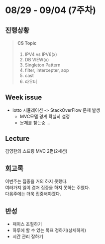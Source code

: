 # 08/29 - 09/04 (7주차)
## 진행상황
> #### CS Topic </br>
> 1. IPV4 vs IPV6(x)
> 2. DB VIEW(x)
> 3. Singleton Pattern
> 4. filter, intercepter, aop
> 5. cast
> 6. 라우터

## Week issue

- lotto 시뮬레이션 -> StackOverFlow 문제 발생
    - MVC모델 경계 확실히 설정
    - 문제를 찾는중 ...

## Lecture
김영한의 스프링 MVC 2편(2세션)

## 회고록
이번주는 집중을 거의 하지 못했다.   
여러가지 일이 겹쳐 집중을 하지 못하는 주였다.    
다음주에는 더욱 집중해야겠다.

## 반성
- 패이스 조절하기
- 하루에 할 수 있는 목표 정하기(상세하게)
- 시간 관리 잘하기